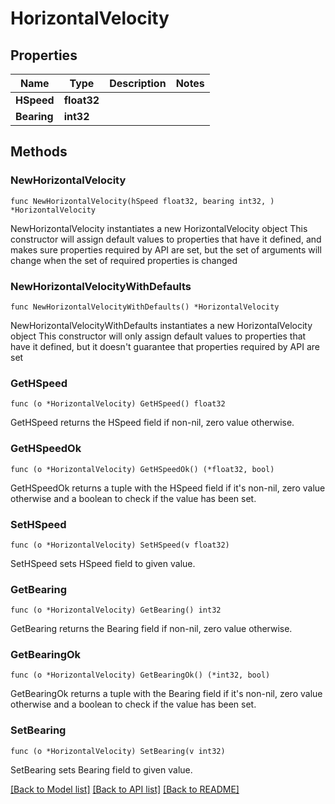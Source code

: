 # HorizontalVelocity

## Properties

Name | Type | Description | Notes
------------ | ------------- | ------------- | -------------
**HSpeed** | **float32** |  | 
**Bearing** | **int32** |  | 

## Methods

### NewHorizontalVelocity

`func NewHorizontalVelocity(hSpeed float32, bearing int32, ) *HorizontalVelocity`

NewHorizontalVelocity instantiates a new HorizontalVelocity object
This constructor will assign default values to properties that have it defined,
and makes sure properties required by API are set, but the set of arguments
will change when the set of required properties is changed

### NewHorizontalVelocityWithDefaults

`func NewHorizontalVelocityWithDefaults() *HorizontalVelocity`

NewHorizontalVelocityWithDefaults instantiates a new HorizontalVelocity object
This constructor will only assign default values to properties that have it defined,
but it doesn't guarantee that properties required by API are set

### GetHSpeed

`func (o *HorizontalVelocity) GetHSpeed() float32`

GetHSpeed returns the HSpeed field if non-nil, zero value otherwise.

### GetHSpeedOk

`func (o *HorizontalVelocity) GetHSpeedOk() (*float32, bool)`

GetHSpeedOk returns a tuple with the HSpeed field if it's non-nil, zero value otherwise
and a boolean to check if the value has been set.

### SetHSpeed

`func (o *HorizontalVelocity) SetHSpeed(v float32)`

SetHSpeed sets HSpeed field to given value.


### GetBearing

`func (o *HorizontalVelocity) GetBearing() int32`

GetBearing returns the Bearing field if non-nil, zero value otherwise.

### GetBearingOk

`func (o *HorizontalVelocity) GetBearingOk() (*int32, bool)`

GetBearingOk returns a tuple with the Bearing field if it's non-nil, zero value otherwise
and a boolean to check if the value has been set.

### SetBearing

`func (o *HorizontalVelocity) SetBearing(v int32)`

SetBearing sets Bearing field to given value.



[[Back to Model list]](../README.md#documentation-for-models) [[Back to API list]](../README.md#documentation-for-api-endpoints) [[Back to README]](../README.md)


